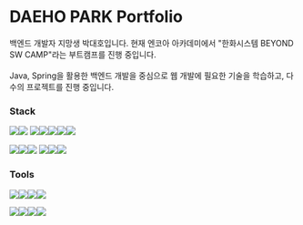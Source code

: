 # DAEHO PARK Portfolio
백엔드 개발자 지망생 박대호입니다. 현재 엔코아 아카데미에서 "한화시스템 BEYOND SW CAMP"라는 부트캠프를 진행 중입니다.</span> <br /><br />
Java, Spring을 활용한 백엔드 개발을 중심으로 웹 개발에 필요한 기술을 학습하고, 다수의 프로젝트를 진행 중입니다.


### Stack
<img src="https://img.shields.io/badge/Vue.js-35495E?style=flate&logo=vuedotjs&logoColor=4FC08D"/><img src="https://img.shields.io/badge/html5-E34F26?style=flat&logo=html5&logoColor=white"/> <img src="https://img.shields.io/badge/css-1572B6?style=flat&logo=css3&logoColor=white"/><img src="https://img.shields.io/badge/javascript-F7DF1E?style=flat&logo=javascript&logoColor=black"/><img src="https://img.shields.io/badge/Java-ED8B00?style=flat&logo=openjdk&logoColor=white"/><img src="https://img.shields.io/badge/spring-6DB33F?style=flat&logo=spring&logoColor=white"/><img src="https://img.shields.io/badge/springboot-6DB33F?style=flat&logo=springboot&logoColor=white"/>

<img src="https://img.shields.io/badge/mariaDB-003545?style=flat&logo=mariaDB&logoColor=white"/><img src="https://img.shields.io/badge/postgresql-4169e1?style=flat&logo=postgresql&logoColor=white"/><img src="https://img.shields.io/badge/linux-FCC624?style=flat&logo=linux&logoColor=black"/>
<img src="https://shields.io/badge/Windows--9cf?logo=Windows&style=social"/><img src="https://img.shields.io/badge/python-3776AB?style=flat&logo=python&logoColor=white"/><img src="https://img.shields.io/badge/Language-C?style=flat&logo=C&logoColor=white&color=%23A8B9CC"/>


### Tools
<img src="https://img.shields.io/badge/Visual%20Studio%20Code-007ACC?style=flat&logo=Visual%20Studio%20Code&logoColor=white"/><img src="https://img.shields.io/badge/Anaconda-44A833?style=flat&logo=Anaconda&logoColor=white"/><img src="https://img.shields.io/badge/Eclipse%20IDE-2C2255?style=flat&logo=Eclipse%20IDE&logoColor=white"/><img src="https://img.shields.io/badge/Git-F05032?style=flat&logo=git&logoColor=white"/>

<img src="https://img.shields.io/badge/GitHub-100000?style=flat&logo=github&logoColor=white"/><img src="https://img.shields.io/badge/Slack-4A154B?style=flat&logo=slack&logoColor=white"/><img src="https://img.shields.io/badge/Postman-FF6C37?style=flat&logo=Postman&logoColor=white"/><img src="https://img.shields.io/badge/Vmware-607078?style=flat&logo=Vmware&logoColor=white"/>
